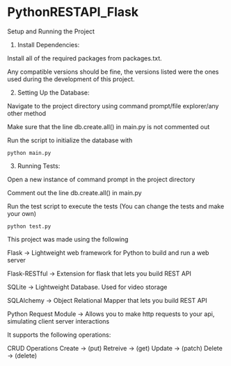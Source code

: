 # PythonRESTAPI_Flask

Setup and Running the Project
1. Install Dependencies:

Install all of the required packages from packages.txt.

Any compatible versions should be fine, the versions listed were the ones used during the development of this project. 

2. Setting Up the Database:

Navigate to the project directory using command prompt/file explorer/any other method

Make sure that the line db.create.all() in main.py is not commented out

Run the script to initialize the database with 

`python main.py`

3. Running Tests:

Open a new instance of command prompt in the project directory

Comment out the line db.create.all() in main.py

Run the test script to execute the tests (You can change the tests and make your own)

`python test.py`




This project was made using the following

Flask -> Lightweight web framework for Python to build and run a web server

Flask-RESTful -> Extension for flask that lets you build REST API

SQLite -> Lightweight Database. Used for video storage

SQLAlchemy -> Object Relational Mapper that lets you build REST API

Python Request Module -> Allows you to make http requests to your api, simulating client server interactions

It supports the following operations:

CRUD Operations
Create   ->  (put)
Retreive ->  (get)
Update   ->  (patch)
Delete   ->  (delete)